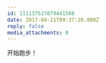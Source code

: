 ```yaml
---
id: 111137527879441568
date: 2017-04-21T09:37:28.000Z
reply: false
media_attachments: 0
---
```


开始跑步！

